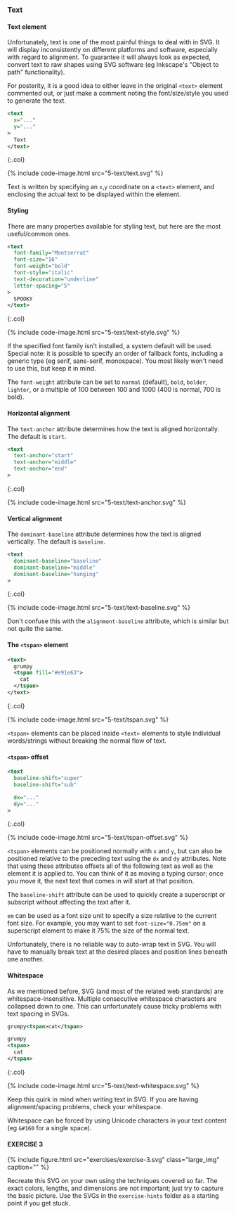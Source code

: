 ---
---

### Text



#### Text element

Unfortunately, text is one of the most painful things to deal with in SVG.
It will display inconsistently on different platforms and software, especially with regard to alignment.
To guarantee it will always look as expected, convert text to raw shapes using SVG software (eg Inkscape's "Object to path" functionality).

For posterity, it is a good idea to either leave in the original `<text>` element commented out, or just make a comment noting the font/size/style you used to generate the text.

```xml
<text
  x="..."
  y="..."
>
  Text
</text>
```
{:.col}

{% include code-image.html src="5-text/text.svg" %}

Text is written by specifying an `x`,`y` coordinate on a `<text>` element, and enclosing the actual text to be displayed within the element.



#### Styling

There are many properties available for styling text, but here are the most useful/common ones.

```xml
<text
  font-family="Montserrat"
  font-size="16"
  font-weight="bold"
  font-style="italic"
  text-decoration="underline"
  letter-spacing="5"
>
  SPOOKY
</text>
```
{:.col}

{% include code-image.html src="5-text/text-style.svg" %}

If the specified font family isn't installed, a system default will be used. 
Special note: it is possible to specify an order of fallback fonts, including a generic type (eg serif, sans-serif, monospace).
You most likely won't need to use this, but keep it in mind.

The `font-weight` attribute can be set to `normal` (default), `bold`, `bolder`, `lighter`, or a multiple of 100 between 100 and 1000 (400 is normal, 700 is bold).



#### Horizontal alignment

The `text-anchor` attribute determines how the text is aligned horizontally.
The default is `start`.

```xml
<text
  text-anchor="start"
  text-anchor="middle"
  text-anchor="end"
>
```
{:.col}

{% include code-image.html src="5-text/text-anchor.svg" %}



#### Vertical alignment

The `dominant-baseline` attribute determines how the text is aligned vertically.
The default is `baseline`.

```xml
<text
  dominant-baseline="baseline"
  dominant-baseline="middle"
  dominant-baseline="hanging"
>
```
{:.col}

{% include code-image.html src="5-text/text-baseline.svg" %}

Don't confuse this with the `alignment-baseline` attribute, which is similar but not quite the same.



#### The `<tspan>` element

```xml
<text>
  grumpy
  <tspan fill="#e91e63">
    cat
  </tspan>
</text>
```
{:.col}

{% include code-image.html src="5-text/tspan.svg" %}

`<tspan>` elements can be placed inside `<text>` elements to style individual words/strings without breaking the normal flow of text.



#### `<tspan>` offset

```xml
<text
  baseline-shift="super"
  baseline-shift="sub"

  dx="..."
  dy="..."
>
```
{:.col}

{% include code-image.html src="5-text/tspan-offset.svg" %}

`<tspan>` elements can be positioned normally with `x` and `y`, but can also be positioned relative to the preceding text using the `dx` and `dy` attributes.
Note that using these attributes offsets all of the following text as well as the element it is applied to.
You can think of it as moving a typing cursor; once you move it, the next text that comes in will start at that position.

The `baseline-shift` attribute can be used to quickly create a superscript or subscript without affecting the text after it.

`em` can be used as a font size unit to specify a size relative to the current font size.
For example, you may want to set `font-size="0.75em"` on a superscript element to make it 75% the size of the normal text.

Unfortunately, there is no reliable way to auto-wrap text in SVG.
You will have to manually break text at the desired places and position lines beneath one another.



#### Whitespace

As we mentioned before, SVG (and most of the related web standards) are whitespace-insensitive.
Multiple consecutive whitespace characters are collapsed down to one.
This can unfortunately cause tricky problems with text spacing in SVGs.

```xml
grumpy<tspan>cat</tspan>

grumpy
<tspan>
  cat
</tspan>
```
{:.col}

{% include code-image.html src="5-text/text-whitespace.svg" %}

Keep this quirk in mind when writing text in SVG.
If you are having alignment/spacing problems, check your whitespace.

Whitespace can be forced by using Unicode characters in your text content (eg `&#160` for a single space).

#### EXERCISE 3

{% include figure.html src="exercises/exercise-3.svg" class="large_img" caption="" %}

Recreate this SVG on your own using the techniques covered so far.
The exact colors, lengths, and dimensions are not important; just try to capture the basic picture.
Use the SVGs in the `exercise-hints` folder as a starting point if you get stuck.
